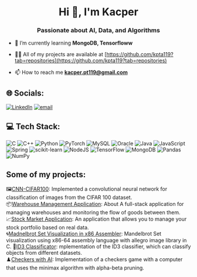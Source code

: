 <h1 align="center">Hi 👋, I'm Kacper</h1>
<h3 align="center">Passionate about AI, Data, and Algorithms</h3>

- 🌱 I’m currently learning **MongoDB, Tensorfloww**

- 👨‍💻 All of my projects are available at [https://github.com/kpta119?tab=repositories](https://github.com/kpta119?tab=repositories)

- 📫 How to reach me **kacper.pt119@gmail.com**

## 🌐 Socials:
[![LinkedIn](https://img.shields.io/badge/LinkedIn-%230077B5.svg?logo=linkedin&logoColor=white)](https://linkedin.com/in/www.linkedin.com/in/kacper-ptaszek-601757351) [![email](https://img.shields.io/badge/Email-D14836?logo=gmail&logoColor=white)](mailto:kacper.pt119@gmail.com) 

## 💻 Tech Stack:
![C](https://img.shields.io/badge/c-%2300599C.svg?style=for-the-badge&logo=c&logoColor=white) ![C++](https://img.shields.io/badge/c++-%2300599C.svg?style=for-the-badge&logo=c%2B%2B&logoColor=white) ![Python](https://img.shields.io/badge/python-3670A0?style=for-the-badge&logo=python&logoColor=ffdd54) ![PyTorch](https://img.shields.io/badge/PyTorch-%23EE4C2C.svg?style=for-the-badge&logo=PyTorch&logoColor=white) ![MySQL](https://img.shields.io/badge/mysql-4479A1.svg?style=for-the-badge&logo=mysql&logoColor=white) ![Oracle](https://img.shields.io/badge/Oracle-F80000?style=for-the-badge&logo=oracle&logoColor=white) ![Java](https://img.shields.io/badge/java-%23ED8B00.svg?style=for-the-badge&logo=openjdk&logoColor=white) ![JavaScript](https://img.shields.io/badge/javascript-%23323330.svg?style=for-the-badge&logo=javascript&logoColor=%23F7DF1E) ![Spring](https://img.shields.io/badge/spring-%236DB33F.svg?style=for-the-badge&logo=spring&logoColor=white) ![scikit-learn](https://img.shields.io/badge/scikit--learn-%23F7931E.svg?style=for-the-badge&logo=scikit-learn&logoColor=white) ![NodeJS](https://img.shields.io/badge/node.js-6DA55F?style=for-the-badge&logo=node.js&logoColor=white) ![TensorFlow](https://img.shields.io/badge/TensorFlow-%23FF6F00.svg?style=for-the-badge&logo=TensorFlow&logoColor=white) ![MongoDB](https://img.shields.io/badge/MongoDB-%234ea94b.svg?style=for-the-badge&logo=mongodb&logoColor=white) ![Pandas](https://img.shields.io/badge/pandas-%23150458.svg?style=for-the-badge&logo=pandas&logoColor=white) ![NumPy](https://img.shields.io/badge/numpy-%23013243.svg?style=for-the-badge&logo=numpy&logoColor=white)

## Some of my projects:
🖼️[CNN-CIFAR100](https://github.com/kpta119/Convolutional-neural-network-CIFAR100): Implemented a convolutional neural network for classification of images from the CIFAR 100 dataset.  
📦[Warehouse Management Application](https://github.com/kpta119/WarehouseManagement): About A full-stack application for managing warehouses and monitoring the flow of goods between them.  
📈[Stock Market Application](https://github.com/kpta119/Stock-Market-Web-Application): An application that allows you to manage your stock portfolio based on real data.  
🌀[Madnelbrot Set Visualization in x86 Assembler](https://github.com/kpta119/MandelbrotSet_Intelx86): Mandelbrot Set visualization using x86-64 assembly language with allegro image library in C.
🌳[ID3 Classificator](https://github.com/kpta119/ID3-Classification): mplementation of the ID3 classifier, which can classify objects from different datasets.  
♟️[Checkers with AI](https://github.com/kpta119/Checkers-MiniMax-Algorithm): Implementation of a checkers game with a computer that uses the minimax algorithm with alpha-beta pruning.
